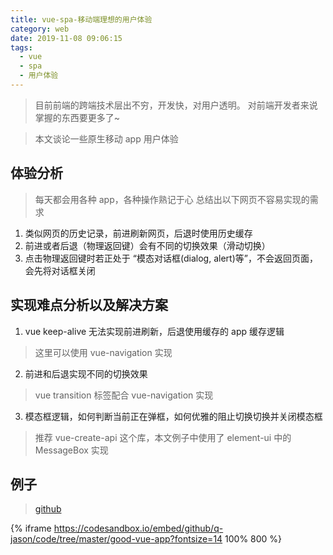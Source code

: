 ```yaml
---
title: vue-spa-移动端理想的用户体验
category: web
date: 2019-11-08 09:06:15
tags:
  - vue
  - spa
  - 用户体验
---
```


> 目前前端的跨端技术层出不穷，开发快，对用户透明。
> 对前端开发者来说掌握的东西要更多了~

> 本文谈论一些原生移动 app 用户体验

## 体验分析
> 每天都会用各种 app，各种操作熟记于心
> 总结出以下网页不容易实现的需求

1. 类似网页的历史记录，前进刷新网页，后退时使用历史缓存
2. 前进或者后退（物理返回键）会有不同的切换效果（滑动切换）
3. 点击物理返回键时若正处于 “模态对话框(dialog, alert)等”，不会返回页面，会先将对话框关闭

## 实现难点分析以及解决方案

1. vue keep-alive 无法实现前进刷新，后退使用缓存的 app 缓存逻辑
> 这里可以使用 vue-navigation 实现
2. 前进和后退实现不同的切换效果
> vue transition 标签配合 vue-navigation 实现
3. 模态框逻辑，如何判断当前正在弹框，如何优雅的阻止切换切换并关闭模态框
> 推荐 vue-create-api 这个库，本文例子中使用了 element-ui 中的 MessageBox 实现

## 例子
> [github](https://github.com/q-jason/code/tree/master/good-vue-app)

{% iframe https://codesandbox.io/embed/github/q-jason/code/tree/master/good-vue-app?fontsize=14 100% 800 %}



